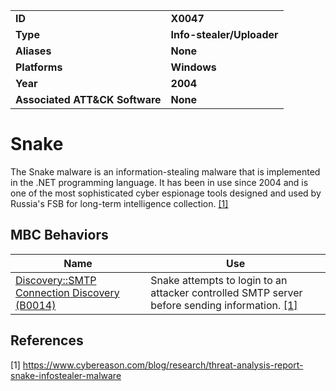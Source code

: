<table>
<tr>
<td><b>ID</b></td>
<td><b>X0047</b></td>
</tr>
<tr>
<td><b>Type</b></td>
<td><b>Info-stealer/Uploader</b></td>
</tr>
<tr>
<td><b>Aliases</b></td>
<td><b>None</b></td>
</tr>
<tr>
<td><b>Platforms</b></td>
<td><b>Windows</b></td>
</tr>
<tr>
<td><b>Year</b></td>
<td><b>2004</b></td>
</tr>
<tr>
<td><b>Associated ATT&CK Software</b></td>
<td><b>None</b></td>
</tr>
</table>


# Snake

The Snake malware is an information-stealing malware that is implemented in the .NET programming language. It has been in use since 2004 and is one of the most sophisticated cyber espionage tools designed and used by Russia's FSB for long-term intelligence collection. [[1]](#1)

## MBC Behaviors

|Name|Use|
|---|---|
|[Discovery::SMTP Connection Discovery (B0014)](../discovery/smtp-connection-discovery.md)|Snake attempts to login to an attacker controlled SMTP server before sending information. [[1]](#1)|

## References

<a name="1">[1]</a> https://www.cybereason.com/blog/research/threat-analysis-report-snake-infostealer-malware
